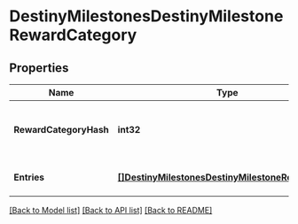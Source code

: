 # DestinyMilestonesDestinyMilestoneRewardCategory

## Properties
Name | Type | Description | Notes
------------ | ------------- | ------------- | -------------
**RewardCategoryHash** | **int32** | Look up the relevant DestinyMilestoneDefinition, and then use rewardCategoryHash to look up the category info in DestinyMilestoneDefinition.rewards. | [optional] [default to null]
**Entries** | [**[]DestinyMilestonesDestinyMilestoneRewardEntry**](Destiny.Milestones.DestinyMilestoneRewardEntry.md) | The individual reward entries for this category, and their status. | [optional] [default to null]

[[Back to Model list]](../README.md#documentation-for-models) [[Back to API list]](../README.md#documentation-for-api-endpoints) [[Back to README]](../README.md)


